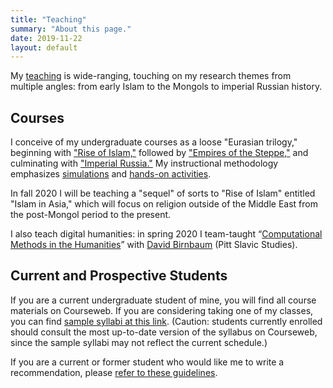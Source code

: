 ```yaml
---
title: "Teaching"
summary: "About this page."
date: 2019-11-22
layout: default
---
```


My [teaching][1] is wide-ranging, touching on my research themes from multiple angles: from early Islam to the Mongols to imperial Russian history.

## Courses

I conceive of my undergraduate courses as a loose "Eurasian trilogy," beginning with ["Rise of Islam,"][2] followed by ["Empires of the Steppe,"][3] and culminating with ["Imperial Russia."][4] My instructional methodology emphasizes [simulations](https://www.utimes.pitt.edu/news/teaching-heroes) and [hands-on activities](https://www.honorscollege.pitt.edu/islam).

In fall 2020 I will be teaching a "sequel" of sorts to "Rise of Islam" entitled "Islam in Asia," which will focus on religion outside of the Middle East from the post-Mongol period to the present.

I also teach digital humanities: in spring 2020 I team-taught “[Computational Methods in the Humanities][5]” with [David Birnbaum][6] (Pitt Slavic Studies).


## Current and Prospective Students

If you are a current undergraduate student of mine, you will find all course materials on Courseweb. If you are considering taking one of my classes, you can find [sample syllabi at this link][7]. (Caution: students currently enrolled should consult the most up-to-date version of the syllabus on Courseweb, since the sample syllabi may not reflect the current schedule.)

If you are a current or former student who would like me to write a recommendation, please [refer to these guidelines][8].

[1]:	https://pitt.academia.edu/JamesPickett/Syllabi
[2]:	https://www.academia.edu/38158975/Rise_of_Islam_Syllabus_
[3]:	https://www.academia.edu/28288742/Empires_of_the_Steppe_Eurasia_from_the_Mongols_to_the_Soviet_Union_Syllabus_
[4]:	https://www.academia.edu/37326736/Imperial_Russia_Syllabus_
[5]:	https://bactriana.org/courses.xhtml
[6]:	https://www.dsam.pitt.edu/people/david-j-birnbaum
[7]:	https://pitt.academia.edu/JamesPickett/Syllabi
[8]:	http://jamespickett.info/rec_letter_questionnaire
